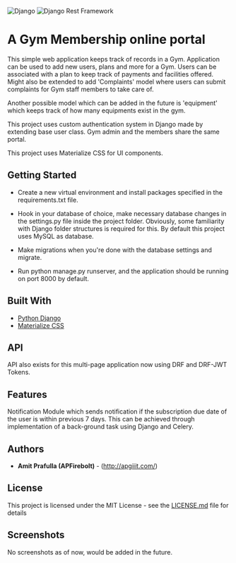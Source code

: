 ![Django](https://img.shields.io/badge/Django-092E20?style=for-the-badge&logo=django&logoColor=green)
![Django Rest Framework](https://img.shields.io/badge/django%20rest-ff1709?style=for-the-badge&logo=django&logoColor=white)

# A Gym Membership online portal

This simple web application keeps track of records in a Gym. Application can be used to add new users, plans and more for a Gym.
Users can be associated with a plan to keep track of payments and facilities offered. Might also be extended to add 'Complaints' model where users can submit complaints for Gym staff members to take care of.

Another possible model which can be added in the future is 'equipment' which keeps track of how many equipments exist in the gym.

This project uses custom authentication system in Django made by extending base user class. Gym admin and the members share the same portal.

This project uses Materialize CSS for UI components.

## Getting Started

* Create a new virtual environment and install packages specified in the requirements.txt file.

* Hook in your database of choice, make necessary database changes in the settings.py file inside the project folder. Obviously, some familiarity with Django folder structures is required for this. By default this project uses MySQL as database.

* Make migrations when you're done with the database settings and migrate.
* Run python manage.py runserver, and the application should be running on port 8000 by default.


## Built With

* [Python Django](https://www.djangoproject.com/)
* [Materialize CSS](https://materializecss.com/)

## API

API also exists for this multi-page application now using DRF and DRF-JWT Tokens.

## Features 

Notification Module which sends notification if the subscription due date of the user is within previous 7 days. This can be achieved through implementation of a back-ground task using Django and Celery.

## Authors

* **Amit Prafulla (APFirebolt)** - (http://apgiiit.com/)

## License

This project is licensed under the MIT License - see the [LICENSE.md](LICENSE.md) file for details

## Screenshots

No screenshots as of now, would be added in the future.

